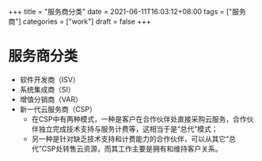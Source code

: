 +++
title = "服务商分类"
date = 2021-06-11T16:03:12+08:00
tags = ["服务商"]
categories = ["work"]
draft = false
+++

# 服务商分类
- 软件开发商（ISV）
- 系统集成商（SI）
- 增值分销商（VAR）
- 新一代云服务商（CSP）
	- 在CSP中有两种模式，一种是客户在合作伙伴处直接采购云服务，合作伙伴独立完成技术支持与服务计费等，这相当于是“总代”模式；
	- 另一种是针对缺乏技术支持和计费能力的合作伙伴，可以从其它“总代”CSP处转售云资源，而其工作主要是拥有和维持客户关系。